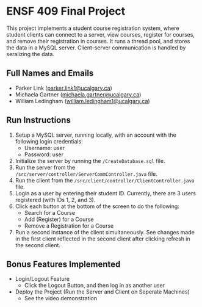 # ENSF 409 Final Project
This project implements a student course registration system, where student clients can connect to a server, view courses, register for courses, and remove their registration in courses. It runs a thread pool, and stores the data in a MySQL server. Client-server communication is handled by seralizing the data.

## Full Names and Emails
* Parker Link (parker.link1@ucalgary.ca)
* Michaela Gartner (michaela.gartner@ucalgary.ca)
* William Ledingham (william.ledingham1@ucalgary.ca)

## Run Instructions
1. Setup a MySQL server, running locally, with an account with the following login credentials:
	* Username: user
	* Password: user
2. Initialize the server by running the `/CreateDatabase.sql` file.
3. Run the server from the `/src/server/controller/ServerCommController.java` file.
4. Run the client from the `/src/client/controller/ClientController.java` file.
5. Login as a user by entering their student ID. Currently, there are 3 users registered (with IDs 1, 2, and 3).
6. Click each button at the bottom of the screen to do the following:
	* Search for a Course
	* Add (Register) for a Course
	* Remove a Registration for a Course
7. Run a second instance of the client simultaneously. See changes made in the first client reflected in the second client after clicking refresh in the second client.

## Bonus Features Implemented
* Login/Logout Feature
	* Click the Logout Button, and then log in as another user
* Deploy the Project (Run the Server and Client on Seperate Machines)
	* See the video demonstration
